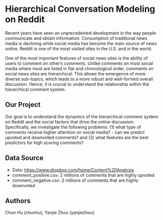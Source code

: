 # Hierarchical Conversation Modeling on Reddit
Recent years have seen an unprecedented development in the way people communicate and obtain information. Consumption of traditional news media is declining while social media has become the main source of news online. Reddit is one of the most visited sites in the U.S. and in the world.

One of the most important features of social news sites is the ability of users to comment on other’s comments. Unlike comments on most social media where most are listed in flat and chronological order, comments on social news sites are hierarchical. This allows the emergence of more diverse sub-topics, which leads to a more robust and well-formed overall discussion. Hence, it is crucial to understand the relationship within the hierarchical comment system.

## Our Project
Our goal is to understand the dynamics of the hierarchical comment system on Reddit and the social factors that drive the online discussion. Specifically, we investigate the following problems: (1) what type of comments receive higher attention on social media? - can we predict upvoted and downvoted comments? and (2) what features are the best predictors for high scoring comments?

## Data Source
- Data: https://www.dropbox.com/home/Content%20Analysis
-	comment_positive.csv: 2 millions of comments that are highly upvoted
- comment_negative.csv: 2 millions of comments that are highly downvoted

## Authors
Chun Hu (chunhu), Yanjie Zhou (yanjiezhou)
